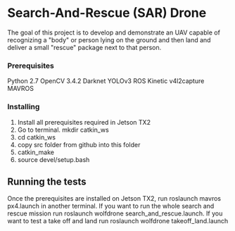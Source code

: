 # Search-And-Rescue (SAR) Drone

The goal of this project is to develop and demonstrate an UAV capable of recognizing a "body" or person lying on the ground and then land and deliver a small "rescue" package next to that person.

### Prerequisites

Python 2.7 
OpenCV 3.4.2
Darknet YOLOv3
ROS Kinetic
v4l2capture
MAVROS

### Installing

1. Install all prerequisites required in Jetson TX2
2. Go to terminal. mkdir catkin_ws
3. cd catkin_ws
4. copy src folder from github into this folder
5. catkin_make
5. source devel/setup.bash

## Running the tests

Once the prerequisites are installed on Jetson TX2,
run roslaunch mavros px4.launch in another terminal.
If you want to run the whole search and rescue mission
run roslaunch wolfdrone search_and_rescue.launch.
If you want to test a take off and land
run roslaunch wolfdrone takeoff_land.launch
